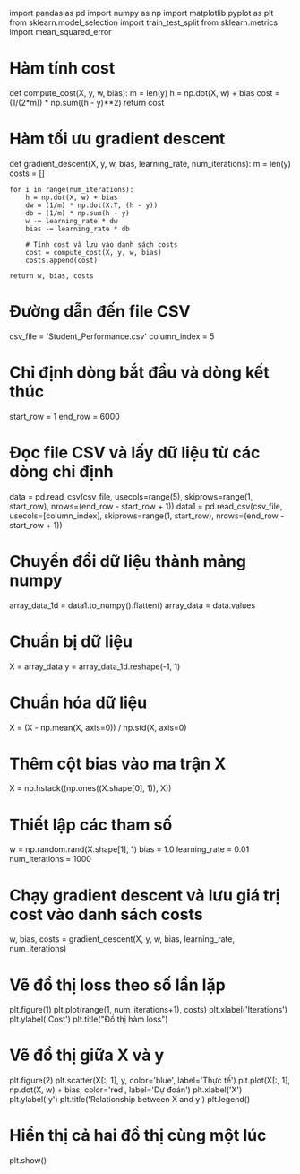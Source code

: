 import pandas as pd
import numpy as np
import matplotlib.pyplot as plt
from sklearn.model_selection import train_test_split
from sklearn.metrics import mean_squared_error

# Hàm tính cost
def compute_cost(X, y, w, bias):
    m = len(y)
    h = np.dot(X, w) + bias
    cost = (1/(2*m)) * np.sum((h - y)**2)
    return cost

# Hàm tối ưu gradient descent
def gradient_descent(X, y, w, bias, learning_rate, num_iterations):
    m = len(y)
    costs = []

    for i in range(num_iterations):
        h = np.dot(X, w) + bias
        dw = (1/m) * np.dot(X.T, (h - y))
        db = (1/m) * np.sum(h - y)
        w -= learning_rate * dw
        bias -= learning_rate * db

        # Tính cost và lưu vào danh sách costs
        cost = compute_cost(X, y, w, bias)
        costs.append(cost)

    return w, bias, costs

# Đường dẫn đến file CSV
csv_file = 'Student_Performance.csv'
column_index = 5

# Chỉ định dòng bắt đầu và dòng kết thúc
start_row = 1
end_row = 6000

# Đọc file CSV và lấy dữ liệu từ các dòng chỉ định
data = pd.read_csv(csv_file, usecols=range(5), skiprows=range(1, start_row), nrows=(end_row - start_row + 1))
data1 = pd.read_csv(csv_file, usecols=[column_index], skiprows=range(1, start_row), nrows=(end_row - start_row + 1))

# Chuyển đổi dữ liệu thành mảng numpy
array_data_1d = data1.to_numpy().flatten()
array_data = data.values

# Chuẩn bị dữ liệu
X = array_data
y = array_data_1d.reshape(-1, 1)

# Chuẩn hóa dữ liệu
X = (X - np.mean(X, axis=0)) / np.std(X, axis=0)

# Thêm cột bias vào ma trận X
X = np.hstack((np.ones((X.shape[0], 1)), X))

# Thiết lập các tham số
w = np.random.rand(X.shape[1], 1)
bias = 1.0
learning_rate = 0.01
num_iterations = 1000

# Chạy gradient descent và lưu giá trị cost vào danh sách costs
w, bias, costs = gradient_descent(X, y, w, bias, learning_rate, num_iterations)

# Vẽ đồ thị loss theo số lần lặp
plt.figure(1)
plt.plot(range(1, num_iterations+1), costs)
plt.xlabel('Iterations')
plt.ylabel('Cost')
plt.title("Đồ thị hàm loss")

# Vẽ đồ thị giữa X và y
plt.figure(2)
plt.scatter(X[:, 1], y, color='blue', label='Thực tế')
plt.plot(X[:, 1], np.dot(X, w) + bias, color='red', label='Dự đoán')
plt.xlabel('X')
plt.ylabel('y')
plt.title('Relationship between X and y')
plt.legend()

# Hiển thị cả hai đồ thị cùng một lúc
plt.show()
